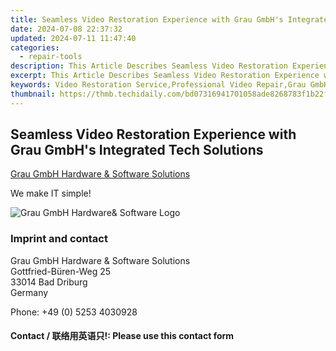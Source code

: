 ```yaml
---
title: Seamless Video Restoration Experience with Grau GmbH's Integrated Tech Solutions
date: 2024-07-08 22:37:32
updated: 2024-07-11 11:47:40
categories:
  - repair-tools
description: This Article Describes Seamless Video Restoration Experience with Grau GmbH's Integrated Tech Solutions
excerpt: This Article Describes Seamless Video Restoration Experience with Grau GmbH's Integrated Tech Solutions
keywords: Video Restoration Service,Professional Video Repair,Grau GmbH Restoration Tech,High-Quality Video Recovery,Digital Media Restoration Company,Expert Video Enhancement Solutions,Advanced Video Repair Services
thumbnail: https://thmb.techidaily.com/bd07316941701058ade8268783f1b22f361afa62011ca186263bd79d53a465d1.png
---
```


## Seamless Video Restoration Experience with Grau GmbH's Integrated Tech Solutions

[Grau GmbH Hardware & Software Solutions](https://main.grauonline.de/)

We make IT simple!

![Grau GmbH Hardware& Software Logo](https://main.grauonline.de/wp-content/uploads/2021/05/output-onlinepngtools.png)

### Imprint and contact

 Grau GmbH Hardware & Software Solutions  
 Gottfried-Büren-Weg 25  
 33014 Bad Driburg  
 Germany

Phone: +49 (0) 5253 4030928

#### Contact / 联络用英语只!: Please use this contact form

<ins class="adsbygoogle"
     style="display:block"
     data-ad-format="autorelaxed"
     data-ad-client="ca-pub-7571918770474297"
     data-ad-slot="1223367746"></ins>



<ins class="adsbygoogle"
     style="display:block"
     data-ad-client="ca-pub-7571918770474297"
     data-ad-slot="8358498916"
     data-ad-format="auto"
     data-full-width-responsive="true"></ins>
